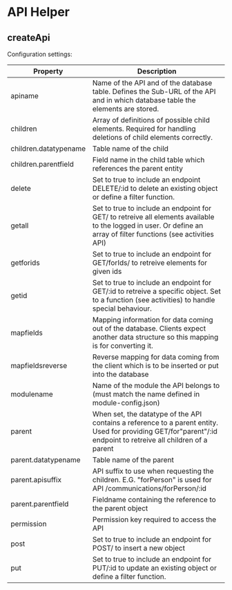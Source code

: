 # API Helper

## createApi

Configuration settings:

|Property|Description|
|--|--|
|apiname|Name of the API and of the database table. Defines the Sub-URL of the API and in which database table the elements are stored.|
|children|Array of definitions of possible child elements. Required for handling deletions of child elements correctly.|
|children.datatypename|Table name of the child|
|children.parentfield|Field name in the child table which references the parent entity|
|delete|Set to true to include an endpoint DELETE/:id to delete an existing object or define a filter function.|
|getall|Set to true to include an endpoint for GET/ to retreive all elements available to the logged in user. Or define an array of filter functions (see activities API) |
|getforids|Set to true to include an endpoint for GET/forIds/ to retreive elements for given ids|
|getid|Set to true to include an endpoint for GET/:id to retreive a specific object. Set to a function (see activities) to handle special behaviour.|
|mapfields|Mapping information for data coming out of the database. Clients expect another data structure so this mapping is for converting it.|
|mapfieldsreverse|Reverse mapping for data coming from the client which is to be inserted or put into the database|
|modulename|Name of the module the API belongs to (must match the name defined in module-config.json)|
|parent|When set, the datatype of the API contains a reference to a parent entity. Used for providing GET/for"parent"/:id endpoint to retreive all children of a parent|
|parent.datatypename|Table name of the parent|
|parent.apisuffix|API suffix to use when requesting the children. E.G. "forPerson" is used for API /communications/forPerson/:id|
|parent.parentfield|Fieldname containing the reference to the parent object|
|permission|Permission key required to access the API|
|post|Set to true to include an endpoint for POST/ to insert a new object|
|put|Set to true to include an endpoint for PUT/:id to update an existing object or define a filter function.|
